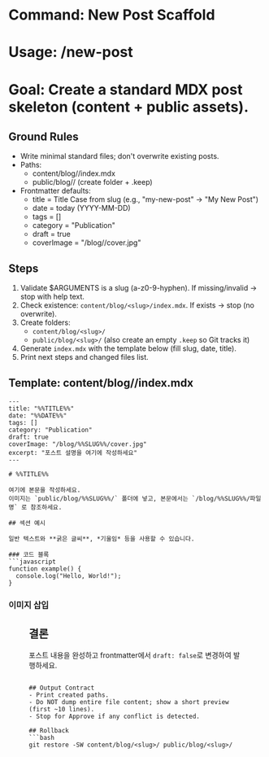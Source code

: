 # Command: New Post Scaffold
# Usage: /new-post <slug>
# Goal: Create a standard MDX post skeleton (content + public assets).

## Ground Rules
- Write minimal standard files; don't overwrite existing posts.
- Paths:
  - content/blog/<slug>/index.mdx
  - public/blog/<slug>/ (create folder + .keep)
- Frontmatter defaults:
  - title = Title Case from slug (e.g., "my-new-post" → "My New Post")
  - date = today (YYYY-MM-DD)
  - tags = []
  - category = "Publication"
  - draft = true
  - coverImage = "/blog/<slug>/cover.jpg"

## Steps
1) Validate $ARGUMENTS is a slug (a-z0-9-hyphen). If missing/invalid → stop with help text.
2) Check existence: `content/blog/<slug>/index.mdx`. If exists → stop (no overwrite).
3) Create folders:
   - `content/blog/<slug>/`
   - `public/blog/<slug>/` (also create an empty `.keep` so Git tracks it)
4) Generate `index.mdx` with the template below (fill slug, date, title).
5) Print next steps and changed files list.

## Template: content/blog/<slug>/index.mdx
```mdx
---
title: "%%TITLE%%"
date: "%%DATE%%"
tags: []
category: "Publication"
draft: true
coverImage: "/blog/%%SLUG%%/cover.jpg"
excerpt: "포스트 설명을 여기에 작성하세요"
---

# %%TITLE%%

여기에 본문을 작성하세요.  
이미지는 `public/blog/%%SLUG%%/` 폴더에 넣고, 본문에서는 `/blog/%%SLUG%%/파일명` 로 참조하세요.

## 섹션 예시

일반 텍스트와 **굵은 글씨**, *기울임* 등을 사용할 수 있습니다.

### 코드 블록
```javascript
function example() {
  console.log("Hello, World!");
}
```

### 이미지 삽입
<Figure 
  src="/blog/%%SLUG%%/example.jpg" 
  alt="예시 이미지" 
  caption="이미지 설명"
/>

## 결론

포스트 내용을 완성하고 frontmatter에서 `draft: false`로 변경하여 발행하세요.
```

## Output Contract
- Print created paths.
- Do NOT dump entire file content; show a short preview (first ~10 lines).
- Stop for Approve if any conflict is detected.

## Rollback
```bash
git restore -SW content/blog/<slug>/ public/blog/<slug>/
```